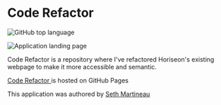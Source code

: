 # Code Refactor

![GitHub top language](https://img.shields.io/github/languages/top/slothings/code-refactor)

![Application landing page](/assets/images/digital-marketing-meeting.jpg/)

Code Refactor is a repository where I've refactored Horiseon's existing webpage to make it more accessible and semantic.

[Code Refactor ](https://github.com/slothings/code-refactor) is hosted on GitHub Pages

This application was authored by [Seth Martineau](https://github.com/slothings)